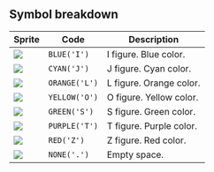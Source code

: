 <meta charset="UTF-8">

## Symbol breakdown
| Sprite | Code | Description |
| -------- | -------- | -------- |
|<img src="/codenjoy-contest/resources/tetris/sprite/blue.png" style="height:auto;" /> | `BLUE('I')` | I figure. Blue color. | 
|<img src="/codenjoy-contest/resources/tetris/sprite/cyan.png" style="height:auto;" /> | `CYAN('J')` | J figure. Cyan color. | 
|<img src="/codenjoy-contest/resources/tetris/sprite/orange.png" style="height:auto;" /> | `ORANGE('L')` | L figure. Orange color. | 
|<img src="/codenjoy-contest/resources/tetris/sprite/yellow.png" style="height:auto;" /> | `YELLOW('O')` | O figure. Yellow color. | 
|<img src="/codenjoy-contest/resources/tetris/sprite/green.png" style="height:auto;" /> | `GREEN('S')` | S figure. Green color. | 
|<img src="/codenjoy-contest/resources/tetris/sprite/purple.png" style="height:auto;" /> | `PURPLE('T')` | T figure. Purple color. | 
|<img src="/codenjoy-contest/resources/tetris/sprite/red.png" style="height:auto;" /> | `RED('Z')` | Z figure. Red color. | 
|<img src="/codenjoy-contest/resources/tetris/sprite/none.png" style="height:auto;" /> | `NONE('.')` | Empty space. | 
